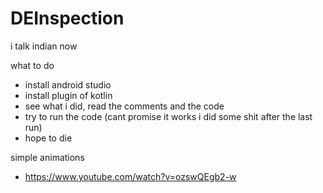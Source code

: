 # DEInspection
i talk indian now

what to do
- install android studio
- install plugin of kotlin
- see what i did, read the comments and the code
- try to run the code (cant promise it works i did some shit after the last run)
- hope to die

simple animations
- https://www.youtube.com/watch?v=ozswQEgb2-w
